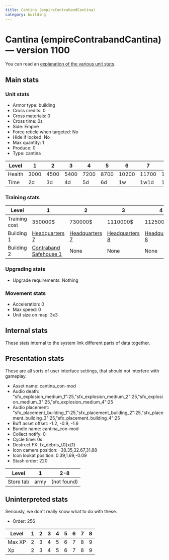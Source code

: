 ```yaml
---
title: Cantina (empireContrabandCantina)
category: building
---
```


# Cantina (empireContrabandCantina) — version 1100

You can read an [explanation  of the various unit stats](unitexplained.md).

## Main stats

### Unit stats

  * Armor type: building
  * Cross credits: 0
  * Cross materials: 0
  * Cross time: 0s
  * Side: Empire
  * Force reticle when targeted: No
  * Hide if locked: No
  * Max quantity: 1
  * Produce: 0
  * Type: cantina

|Level |1   |2   |3   |4   |5   |6    |7    |8    |
|------|----|----|----|----|----|-----|-----|-----|
|Health|3000|4500|5400|7200|8700|10200|11700|13200|
|Time  |2d  |3d  |4d  |5d  |6d  |1w   |1w1d |1w2d |


### Training stats

|Level        |1                                                     |2                              |3                              |4                              |5                              |6                              |7                               |8                               |
|-------------|------------------------------------------------------|-------------------------------|-------------------------------|-------------------------------|-------------------------------|-------------------------------|--------------------------------|--------------------------------|
|Training cost|350000$                                               |730000$                        |1110000$                       |1125000$                       |2600000$                       |3100000$                       |4600000$                        |5000000$                        |
|Building 1   |[Headquarters 7](empireHQ.html)                       |[Headquarters 7](empireHQ.html)|[Headquarters 8](empireHQ.html)|[Headquarters 8](empireHQ.html)|[Headquarters 9](empireHQ.html)|[Headquarters 9](empireHQ.html)|[Headquarters 10](empireHQ.html)|[Headquarters 10](empireHQ.html)|
|Building 2   |[Contraband Safehouse 1](empireContrabandStorage.html)|None                           |None                           |None                           |None                           |None                           |None                            |None                            |


### Upgrading stats

  * Upgrade requirements: Nothing

### Movement stats

  * Acceleration: 0
  * Max speed: 0
  * Unit size on map: 3x3

## Internal stats

These stats internal to the system link different parts of data together.


## Presentation stats

These are all sorts of user interface settings, that should not interfere with gameplay.

  * Asset name: cantina_con-mod
  * Audio death: "sfx_explosion_medium_1":25,"sfx_explosion_medium_2":25,"sfx_explosion_medium_3":25,"sfx_explosion_medium_4":25
  * Audio placement: "sfx_placement_building_1":25,"sfx_placement_building_2":25,"sfx_placement_building_3":25,"sfx_placement_building_4":25
  * Buff asset offset: -1.2, -0.9, -1.6
  * Bundle name: cantina_con-mod
  * Collect notify: 0
  * Cycle time: 0s
  * Destruct FX: fx_debris_{0}x{1}
  * Icon camera position: -38.35,32.67,31.88
  * Icon lookat position: 0.39,1.69,-0.09
  * Stash order: 220

|Level    |1   |2-8        |
|---------|----|-----------|
|Store tab|army|(not found)|


## Uninterpreted stats

Seriously, we don't really know what to do with these.

  * Order: 256

|Level |1|2|3|4|5|6|7|8|
|------|-|-|-|-|-|-|-|-|
|Max XP|2|3|4|5|6|7|8|9|
|Xp    |2|3|4|5|6|7|8|9|


